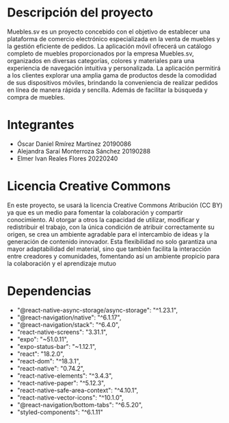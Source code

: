 # Descripción del proyecto
Muebles.sv es un proyecto concebido con el objetivo de establecer una plataforma de comercio electrónico especializada en la venta de muebles y la gestión eficiente de pedidos. La aplicación móvil ofrecerá un catálogo completo de muebles proporcionados por la empresa Muebles.sv, organizados en diversas categorías, colores y materiales para una experiencia de navegación intuitiva y personalizada.
La aplicación permitirá a los clientes explorar una amplia gama de productos desde la comodidad de sus dispositivos móviles, brindando la conveniencia de realizar pedidos en línea de manera rápida y sencilla. Además de facilitar la búsqueda y compra de muebles.
# Integrantes
* Óscar Daniel Rmírez Martínez   20190086
* Alejandra Saraí Monterroza Sánchez   20190288
* Elmer Ivan Reales Flores   20220240
# Licencia Creative Commons
En este proyecto, se usará la licencia Creative Commons Atribución (CC BY) ya que es un medio para fomentar la colaboración y compartir conocimiento. Al otorgar a otros la capacidad de utilizar, modificar y redistribuir el trabajo, con la única condición de atribuir correctamente su origen, se crea un ambiente agradable para el intercambio de ideas y la generación de contenido innovador. Esta flexibilidad no solo garantiza una mayor adaptabilidad del material, sino que también facilita la interacción entre creadores y comunidades, fomentando así un ambiente propicio para la colaboración y el aprendizaje mutuo
# Dependencias
* "@react-native-async-storage/async-storage": "^1.23.1",
* "@react-navigation/native": "^6.1.17",
* "@react-navigation/stack": "^6.4.0",
* "react-native-screens": "3.31.1",
* "expo": "~51.0.11",
* "expo-status-bar": "~1.12.1",
* "react": "18.2.0",
* "react-dom": "^18.3.1",
* "react-native": "0.74.2",
* "react-native-elements": "^3.4.3",
* "react-native-paper": "^5.12.3",
* "react-native-safe-area-context": "^4.10.1",
* "react-native-vector-icons": "^10.1.0",
* "@react-navigation/bottom-tabs": "^6.5.20",
* "styled-components": "^6.1.11"
